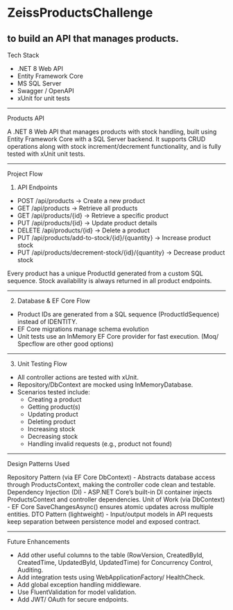 # ZeissProductsChallenge
to build an API that manages products.
------------------------------------------------------------------------
Tech Stack

-   .NET 8 Web API
-   Entity Framework Core
-   MS SQL Server
-   Swagger / OpenAPI
-   xUnit for unit tests

------------------------------------------------------------------------
Products API

A .NET 8 Web API that manages products with stock handling, built using
Entity Framework Core with a SQL Server backend.
It supports CRUD operations along with stock increment/decrement
functionality, and is fully tested with xUnit unit tests.

------------------------------------------------------------------------

Project Flow

1. API Endpoints

-   POST /api/products → Create a new product
-   GET /api/products → Retrieve all products
-   GET /api/products/{id} → Retrieve a specific product
-   PUT /api/products/{id} → Update product details
-   DELETE /api/products/{id} → Delete a product
-   PUT /api/products/add-to-stock/{id}/{quantity} → Increase product
    stock
-   PUT /api/products/decrement-stock/{id}/{quantity} → Decrease product
    stock

Every product has a unique ProductId generated from a custom SQL
sequence.
Stock availability is always returned in all product endpoints.

------------------------------------------------------------------------

2. Database & EF Core Flow

-   Product IDs are generated from a SQL sequence (ProductIdSequence)
    instead of IDENTITY.
-   EF Core migrations manage schema evolution
-   Unit tests use an InMemory EF Core provider for fast execution. (Moq/ Specflow are other good options)

------------------------------------------------------------------------

3. Unit Testing Flow

-   All controller actions are tested with xUnit.
-   Repository/DbContext are mocked using InMemoryDatabase.
-   Scenarios tested include:
    -   Creating a product
    -   Getting product(s)
    -   Updating product
    -   Deleting product
    -   Increasing stock
    -   Decreasing stock
    -   Handling invalid requests (e.g., product not found)

------------------------------------------------------------------------

Design Patterns Used

Repository Pattern (via EF Core DbContext)
    -   Abstracts database access through ProductsContext, making the
        controller code clean and testable.
Dependency Injection (DI)
    -   ASP.NET Core’s built-in DI container injects ProductsContext and
        controller dependencies.
Unit of Work (via DbContext)
    -   EF Core SaveChangesAsync() ensures atomic updates across
        multiple entities.
DTO Pattern (lightweight)
    -   Input/output models in API requests keep separation between
        persistence model and exposed contract.

------------------------------------------------------------------------

Future Enhancements
-   Add other useful columns to the table (RowVersion, CreatedById, CreatedTime, UpdatedById, UpdatedTime) for Concurrency Control, Auditing. 
-   Add integration tests using WebApplicationFactory<TestStartup>/ HealthCheck.
-   Add global exception handling middleware.
-   Use FluentValidation for model validation.
-   Add JWT/ OAuth for secure endpoints.
